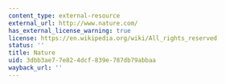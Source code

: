 ```yaml
---
content_type: external-resource
external_url: http://www.nature.com/
has_external_license_warning: true
license: https://en.wikipedia.org/wiki/All_rights_reserved
status: ''
title: Nature
uid: 3dbb3ae7-7e82-4dcf-839e-787db79abbaa
wayback_url: ''
---
```

